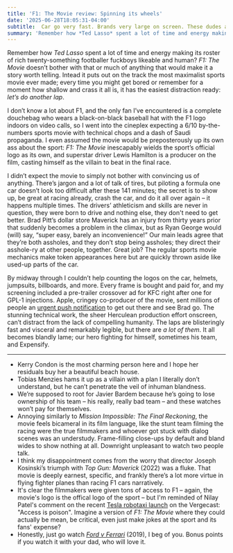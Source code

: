 ```yaml
---
title: 'F1: The Movie review: Spinning its wheels'
date: '2025-06-28T18:05:31-04:00'
subtitle:  Car go very fast. Brands very large on screen. These dudes are real jerks. Cool I guess?
summary: 'Remember how *Ted Lasso* spent a lot of time and energy making its roster of rich twenty-something footballer fuckboys likeable and human? *F1: The Movie* doesn’t bother with that, or much of anything that would make it a story worth telling, instead putting out on the track the most maximalist sports movie ever made; every time you might get bored or remember for a moment how shallow and crass it all is, it has the easiest distraction ready: *let’s do another lap*.'
---
```


Remember how *Ted Lasso* spent a lot of time and energy making its roster of rich twenty-something footballer fuckboys likeable and human? *F1: The Movie* doesn’t bother with that or much of anything that would make it a story worth telling. Intead it puts out on the track the most maximalist sports movie ever made; every time you might get bored or remember for a moment how shallow and crass it all is, it has the easiest distraction ready: *let’s do another lap*.

I don’t know a lot about F1, and the only fan I’ve encountered is a complete douchebag who wears a black-on-black baseball hat with the F1 logo indoors on video calls, so I went into the cineplex expecting a 6/10 by-the-numbers sports movie with technical chops and a dash of Saudi propaganda. I even assumed the movie would be preposterously up its own ass about the sport: *F1: The Movie*  inescapably wields the sport’s official logo as its own, and superstar driver Lewis Hamilton is a producer on the film, casting himself as the villain to beat in the final race.

I didn’t expect the movie to simply not bother with convincing us of anything. There’s jargon and a lot of talk of tires, but piloting a formula one car doesn’t look too difficult after these 141 minutes; the secret is to show up, be great at racing already, crash the car, and do it all over again – it happens multiple times. The drivers’ athleticism and skills are never in question, they were born to drive and nothing else, they don't need to get better. Brad Pitt’s dollar store Maverick has an injury from thirty years prior that suddenly becomes a problem in the climax, but as Ryan George would (will) say, “super easy, barely an inconvenience!” Our main leads agree that they’re both assholes, and they don’t stop being assholes; they direct their asshole-ry at other people, together. Great job? The regular sports movie mechanics make token appearances here but are quickly thrown aside like used-up parts of the car.

By midway through I couldn’t help counting the logos on the car, helmets, jumpsuits, billboards, and more. Every frame is bought and paid for, and my screening included a pre-trailer crossover ad for KFC right after one for GPL-1 injections. Apple, cringey co-producer of the movie, sent millions of people an [urgent push notification](https://www.macrumors.com/2025/06/24/apple-wallet-notification-f1-movie-ad/) to get out there and see Brad go. The stunning technical work, the sheer Herculean production effort onscreen, can’t distract from the lack of compelling humanity. The laps are blisteringly fast and visceral and remarkably legible, but there are *a lot of them*. It all becomes blandly lame; our hero fighting for himself, sometimes his team, and Expensify.

---

- Kerry Condon is the most charming person here and I hope her residuals buy her a beautiful beach house.
- Tobias Menzies hams it up as a villain with a plan I literally don’t understand, but he can’t penetrate the veil of inhuman blandness.
- We’re supposed to root for Javier Bardem because he’s going to lose ownership of his team – his really, really bad team – and these watches won’t pay for themselves.
- Annoying similarly to *Mission Impossible: The Final Reckoning*, the movie feels bicameral in its film language, like the stunt team filming the racing were the true filmmakers and whoever got stuck with dialog scenes was an understudy. Frame-filling close-ups by default and bland wides to show nothing at all. Downright unpleasant to watch two people talk.
- I think my disappointment comes from the worry that director Joseph Kosinski’s triumph with *Top Gun: Maverick* (2022) was a fluke. That movie is deeply earnest, specific, and frankly there’s a lot more virtue in flying fighter planes than racing F1 cars narratively.
- It's clear the filmmakers were given tons of access to F1 – again, the movie's logo is the offical logo of the sport – but I'm reminded of Nilay Patel's comment on the recent [Tesla robotaxi launch](https://www.theverge.com/tesla/694333/tesla-robotaxi-media-influencers-musk-fans) on the Vergecast: "Access is poison". Imagine a version of *F1: The Movie* where they could actually be mean, be critical, even just make jokes at the sport and its fans' expense?
- Honestly, just go watch [*Ford v Ferrari*](https://letterboxd.com/film/ford-v-ferrari/) (2019), I beg of you. Bonus points if you watch it with your dad, who will love it.